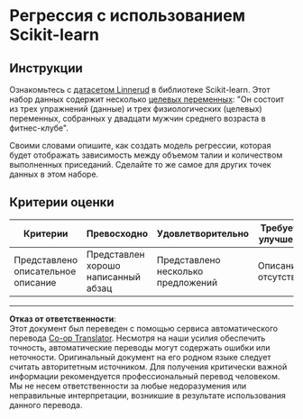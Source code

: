 <!--
CO_OP_TRANSLATOR_METADATA:
{
  "original_hash": "74a5cf83e4ebc302afbcbc4f418afd0a",
  "translation_date": "2025-08-29T20:33:16+00:00",
  "source_file": "2-Regression/1-Tools/assignment.md",
  "language_code": "ru"
}
-->
# Регрессия с использованием Scikit-learn

## Инструкции

Ознакомьтесь с [датасетом Linnerud](https://scikit-learn.org/stable/modules/generated/sklearn.datasets.load_linnerud.html#sklearn.datasets.load_linnerud) в библиотеке Scikit-learn. Этот набор данных содержит несколько [целевых переменных](https://scikit-learn.org/stable/datasets/toy_dataset.html#linnerrud-dataset): "Он состоит из трех упражнений (данные) и трех физиологических (целевых) переменных, собранных у двадцати мужчин среднего возраста в фитнес-клубе".

Своими словами опишите, как создать модель регрессии, которая будет отображать зависимость между объемом талии и количеством выполненных приседаний. Сделайте то же самое для других точек данных в этом наборе.

## Критерии оценки

| Критерии                       | Превосходно                        | Удовлетворительно             | Требуется улучшение         |
| ------------------------------ | ----------------------------------- | ----------------------------- | -------------------------- |
| Представлено описательное описание | Представлен хорошо написанный абзац | Представлено несколько предложений | Описание отсутствует        |

---

**Отказ от ответственности**:  
Этот документ был переведен с помощью сервиса автоматического перевода [Co-op Translator](https://github.com/Azure/co-op-translator). Несмотря на наши усилия обеспечить точность, автоматические переводы могут содержать ошибки или неточности. Оригинальный документ на его родном языке следует считать авторитетным источником. Для получения критически важной информации рекомендуется профессиональный перевод человеком. Мы не несем ответственности за любые недоразумения или неправильные интерпретации, возникшие в результате использования данного перевода.